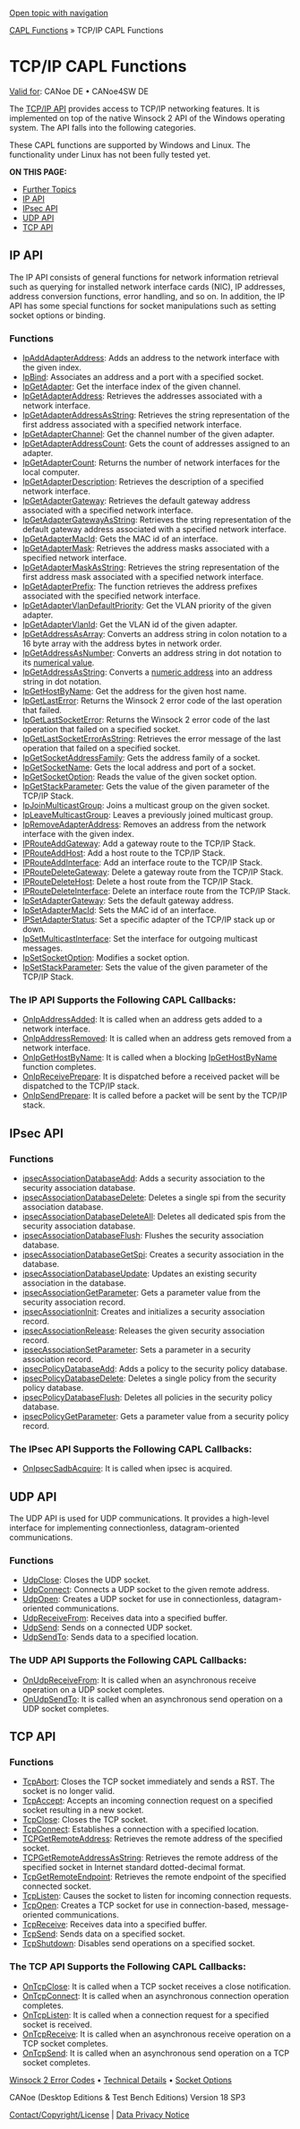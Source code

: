 [Open topic with navigation](../../../../CANoeDEFamily.htm#Topics/CAPLFunctions/TCPIPAPI/CAPLfunctionsTCPIPOverview.md)

[CAPL Functions](../CAPLfunctions.md) » TCP/IP CAPL Functions

# TCP/IP CAPL Functions

[Valid for](../../Shared/FeatureAvailability.md): CANoe DE • CANoe4SW DE

The [TCP/IP API](../../Shared/CAPL/TCPIPAPI/TCPIPAPI.md) provides access to TCP/IP networking features. It is implemented on top of the native Winsock 2 API of the Windows operating system. The API falls into the following categories.

These CAPL functions are supported by Windows and Linux. The functionality under Linux has not been fully tested yet.

**ON THIS PAGE:**

- [Further Topics](#BMFurtherTopics)
- [IP API](#IPAPI)
- [IPsec API](#IPsecAPI)
- [UDP API](#UDPAPI)
- [TCP API](#TCPAPI)

## IP API

The IP API consists of general functions for network information retrieval such as querying for installed network interface cards (NIC), IP addresses, address conversion functions, error handling, and so on. In addition, the IP API has some special functions for socket manipulations such as setting socket options or binding.

### Functions

- [IpAddAdapterAddress](Functions/CAPLfunctionIpAddAdapterAddress.md): Adds an address to the network interface with the given index.
- [IpBind](Functions/CAPLfunctionIPBind.md): Associates an address and a port with a specified socket.
- [IpGetAdapter](Functions/CAPLfunctionIPGetAdapter.md): Get the interface index of the given channel.
- [IpGetAdapterAddress](Functions/CAPLfunctionIPGetAdapterAddress.md): Retrieves the addresses associated with a network interface.
- [IpGetAdapterAddressAsString](Functions/CAPLfunctionIPGetAdapterAddressAsString.md): Retrieves the string representation of the first address associated with a specified network interface.
- [IpGetAdapterChannel](Functions/CAPLfunctionIPGetAdapterChannel.md): Get the channel number of the given adapter.
- [IpGetAdapterAddressCount](Functions/CAPLfunctionIpGetAdapterAddressCount.md): Gets the count of addresses assigned to an adapter.
- [IpGetAdapterCount](Functions/CAPLfunctionIPGetAdapterCount.md): Returns the number of network interfaces for the local computer.
- [IpGetAdapterDescription](Functions/CAPLfunctionIPGetAdapterDescription.md): Retrieves the description of a specified network interface.
- [IpGetAdapterGateway](Functions/CAPLfunctionIPGetAdapterGateway.md): Retrieves the default gateway address associated with a specified network interface.
- [IpGetAdapterGatewayAsString](Functions/CAPLfunctionIPGetAdapterGatewayAsString.md): Retrieves the string representation of the default gateway address associated with a specified network interface.
- [IpGetAdapterMacId](Functions/CAPLfunctionIpGetAdapterMacId.md): Gets the MAC id of an interface.
- [IpGetAdapterMask](Functions/CAPLfunctionIPGetAdapterMask.md): Retrieves the address masks associated with a specified network interface.
- [IpGetAdapterMaskAsString](Functions/CAPLfunctionIPGetAdapterMaskAsString.md): Retrieves the string representation of the first address mask associated with a specified network interface.
- [IpGetAdapterPrefix](Functions/CAPLfunctionIPGetAdapterPrefix.md): The function retrieves the address prefixes associated with the specified network interface.
- [IpGetAdapterVlanDefaultPriority](Functions/CAPLfunctionIPGetAdapterVlanDefaultPriority.md): Get the VLAN priority of the given adapter.
- [IpGetAdapterVlanId](Functions/CAPLfunctionIPGetAdapterVlanId.md): Get the VLAN id of the given adapter.
- [IpGetAddressAsArray](Functions/CAPLfunctionIPGetAddressAsArray.md): Converts an address string in colon notation to a 16 byte array with the address bytes in network order.
- [IpGetAddressAsNumber](Functions/CAPLfunctionIPGetAddressAsNumber.md): Converts an address string in dot notation to its [numerical value](../../Shared/CAPL/TCPIPAPI/IPAddressByteOrdering.md).
- [IpGetAddressAsString](Functions/CAPLfunctionIPGetAddressAsString.md): Converts a [numeric address](../../Shared/CAPL/TCPIPAPI/IPAddressByteOrdering.md) into an address string in dot notation.
- [IpGetHostByName](Functions/CAPLfunctionIpGetHostByName.md): Get the address for the given host name.
- [IpGetLastError](Functions/CAPLfunctionIPGetLastError.md): Returns the Winsock 2 error code of the last operation that failed.
- [IpGetLastSocketError](Functions/CAPLfunctionIPGetLastSocketError.md): Returns the Winsock 2 error code of the last operation that failed on a specified socket.
- [IpGetLastSocketErrorAsString](Functions/CAPLfunctionIPGetLastSocketErrorAsString.md): Retrieves the error message of the last operation that failed on a specified socket.
- [IpGetSocketAddressFamily](Functions/CAPLfunctionIpGetSocketAddressFamily.md): Gets the address family of a socket.
- [IpGetSocketName](Functions/CAPLfunctionIpGetSocketName.md): Gets the local address and port of a socket.
- [IpGetSocketOption](Functions/CAPLfunctionIpGetSocketOption.md): Reads the value of the given socket option.
- [IpGetStackParameter](Functions/CAPLfunctionIpGetStackParameter.md): Gets the value of the given parameter of the TCP/IP Stack.
- [IpJoinMulticastGroup](Functions/CAPLfunctionIPJoinMulticastGroup.md): Joins a multicast group on the given socket.
- [IpLeaveMulticastGroup](Functions/CAPLfunctionIPLeaveMulticastGroup.md): Leaves a previously joined multicast group.
- [IpRemoveAdapterAddress](Functions/CAPLfunctionIpRemoveAdapterAddress.md): Removes an address from the network interface with the given index.
- [IPRouteAddGateway](Functions/CAPLfunctionIPRouteAddGateway.md): Add a gateway route to the TCP/IP Stack.
- [IPRouteAddHost](Functions/CAPLfunctionIPRouteAddHost.md): Add a host route to the TCP/IP Stack.
- [IPRouteAddInterface](Functions/CAPLfunctionIPRouteAddInterface.md): Add an interface route to the TCP/IP Stack.
- [IPRouteDeleteGateway](Functions/CAPLfunctionIPRouteDeleteGateway.md): Delete a gateway route from the TCP/IP Stack.
- [IPRouteDeleteHost](Functions/CAPLfunctionIPRouteDeleteHost.md): Delete a host route from the TCP/IP Stack.
- [IPRouteDeleteInterface](Functions/CAPLfunctionIPRouteDeleteInterface.md): Delete an interface route from the TCP/IP Stack.
- [IpSetAdapterGateway](Functions/CAPLfunctionIpSetAdapterGateway.md): Sets the default gateway address.
- [IpSetAdapterMacId](Functions/CAPLfunctionIPSetAdapterMacId.md): Sets the MAC id of an interface.
- [IPSetAdapterStatus](Functions/CAPLfunctionIPSetAdapterStatus.md): Set a specific adapter of the TCP/IP stack up or down.
- [IpSetMulticastInterface](Functions/CAPLfunctionIPSetMulticastInterface.md): Set the interface for outgoing multicast messages.
- [IpSetSocketOption](Functions/CAPLfunctionIPSetSocketOption.md): Modifies a socket option.
- [IpSetStackParameter](Functions/CAPLfunctionIpSetStackParameter.md): Sets the value of the given parameter of the TCP/IP Stack.

### The IP API Supports the Following CAPL Callbacks:

- [OnIpAddressAdded](EventProcedures/CAPLfunctionTCPIPOnIpAddressAdded.md): It is called when an address gets added to a network interface.
- [OnIpAddressRemoved](EventProcedures/CAPLfunctionTCPIPOnIpAddressRemoved.md): It is called when an address gets removed from a network interface.
- [OnIpGetHostByName](EventProcedures/CAPLfunctionTCPIPOnIpGetHostByName.md): It is called when a blocking [IpGetHostByName](Functions/CAPLfunctionIpGetHostByName.md) function completes.
- [OnIpReceivePrepare](EventProcedures/CAPLfunctionTCPIPOnIpReceivePrepare.md): It is dispatched before a received packet will be dispatched to the TCP/IP stack.
- [OnIpSendPrepare](EventProcedures/CAPLfunctionTCPIPOnIpSendPrepare.md): It is called before a packet will be sent by the TCP/IP stack.

## IPsec API

### Functions

- [ipsecAssociationDatabaseAdd](Functions/CAPLfunctionIpsecAssociationDatabaseAdd.md): Adds a security association to the security association database.
- [ipsecAssociationDatabaseDelete](Functions/CAPLfunctionIpsecAssociationDatabaseDelete.md): Deletes a single spi from the security association database.
- [ipsecAssociationDatabaseDeleteAll](Functions/CAPLfunctionIpsecAssociationDatabaseDeleteAll.md): Deletes all dedicated spis from the security association database.
- [ipsecAssociationDatabaseFlush](Functions/CAPLfunctionIpsecAssociationDatabaseFlush.md): Flushes the security association database.
- [ipsecAssociationDatabaseGetSpi](Functions/CAPLfunctionIpsecAssociationDatabaseGetSpi.md): Creates a security association in the database.
- [ipsecAssociationDatabaseUpdate](Functions/CAPLfunctionIpsecAssociationDatabaseUpdate.md): Updates an existing security association in the database.
- [ipsecAssociationGetParameter](Functions/CAPLfunctionIpsecAssociationGetParameter.md): Gets a parameter value from the security association record.
- [ipsecAssociationInit](Functions/CAPLfunctionIpsecAssociationInit.md): Creates and initializes a security association record.
- [ipsecAssociationRelease](Functions/CAPLfunctionIpsecAssociationRelease.md): Releases the given security association record.
- [ipsecAssociationSetParameter](Functions/CAPLfunctionIpsecAssociationSetParameter.md): Sets a parameter in a security association record.
- [ipsecPolicyDatabaseAdd](Functions/CAPLfunctionIpsecPolicyDatabaseAdd.md): Adds a policy to the security policy database.
- [ipsecPolicyDatabaseDelete](Functions/CAPLfunctionIpsecPolicyDatabaseDelete.md): Deletes a single policy from the security policy database.
- [ipsecPolicyDatabaseFlush](Functions/CAPLfunctionIpsecPolicyDatabaseFlush.md): Deletes all policies in the security policy database.
- [ipsecPolicyGetParameter](Functions/CAPLfunctionIpsecPolicyGetParameter.md): Gets a parameter value from a security policy record.

### The IPsec API Supports the Following CAPL Callbacks:

- [OnIpsecSadbAcquire](EventProcedures/CAPLfunctionOnIpsecSadbAcquire.md): It is called when ipsec is acquired.

## UDP API

The UDP API is used for UDP communications. It provides a high-level interface for implementing connectionless, datagram-oriented communications.

### Functions

- [UdpClose](Functions/CAPLfunctionUDPClose.md): Closes the UDP socket.
- [UdpConnect](Functions/CAPLfunctionUDPConnect.md): Connects a UDP socket to the given remote address.
- [UdpOpen](Functions/CAPLfunctionUDPOpen.md): Creates a UDP socket for use in connectionless, datagram-oriented communications.
- [UdpReceiveFrom](Functions/CAPLfunctionUDPReceiveFrom.md): Receives data into a specified buffer.
- [UdpSend](Functions/CAPLfunctionUDPSend.md): Sends on a connected UDP socket.
- [UdpSendTo](Functions/CAPLfunctionUDPSendTo.md): Sends data to a specified location.

### The UDP API Supports the Following CAPL Callbacks:

- [OnUdpReceiveFrom](EventProcedures/CAPLfunctionTCPIPOnUdpReceiveFrom.md): It is called when an asynchronous receive operation on a UDP socket completes.
- [OnUdpSendTo](EventProcedures/CAPLfunctionTCPIPOnUdpSendTo.md): It is called when an asynchronous send operation on a UDP socket completes.

## TCP API

### Functions

- [TcpAbort](Functions/CAPLfunctionTCPAbort.md): Closes the TCP socket immediately and sends a RST. The socket is no longer valid.
- [TcpAccept](Functions/CAPLfunctionTCPAccept.md): Accepts an incoming connection request on a specified socket resulting in a new socket.
- [TcpClose](Functions/CAPLfunctionTCPClose.md): Closes the TCP socket.
- [TcpConnect](Functions/CAPLfunctionTCPConnect.md): Establishes a connection with a specified location.
- [TCPGetRemoteAddress](Functions/CAPLfunctionTCPGetRemoteAddress.md): Retrieves the remote address of the specified socket.
- [TCPGetRemoteAddressAsString](Functions/CAPLfunctionTCPGetRemoteAddressAsString.md): Retrieves the remote address of the specified socket in Internet standard dotted-decimal format.
- [TcpGetRemoteEndpoint](Functions/CAPLfunctionTCPGetRemoteEndpoint.md): Retrieves the remote endpoint of the specified connected socket.
- [TcpListen](Functions/CAPLfunctionTCPListen.md): Causes the socket to listen for incoming connection requests.
- [TcpOpen](Functions/CAPLfunctionTCPOpen.md): Creates a TCP socket for use in connection-based, message-oriented communications.
- [TcpReceive](Functions/CAPLfunctionTCPReceive.md): Receives data into a specified buffer.
- [TcpSend](Functions/CAPLfunctionTCPSend.md): Sends data on a specified socket.
- [TcpShutdown](Functions/CAPLfunctionTCPShutdown.md): Disables send operations on a specified socket.

### The TCP API Supports the Following CAPL Callbacks:

- [OnTcpClose](EventProcedures/CAPLfunctionTCPIPOnTcpClose.md): It is called when a TCP socket receives a close notification.
- [OnTcpConnect](EventProcedures/CAPLfunctionTCPIPOnTcpConnect.md): It is called when an asynchronous connection operation completes.
- [OnTcpListen](EventProcedures/CAPLfunctionTCPIPOnTcpListen.md): It is called when a connection request for a specified socket is received.
- [OnTcpReceive](EventProcedures/CAPLfunctionTCPIPOnTcpReceive.md): It is called when an asynchronous receive operation on a TCP socket completes.
- [OnTcpSend](EventProcedures/CAPLfunctionTCPIPOnTcpSend.md): It is called when an asynchronous send operation on a TCP socket completes.

[Winsock 2 Error Codes](CAPLfunctionsTCPIPWinsock2ErrorCodes.md) • [Technical Details](CAPLfunctionsTCPIPTechnicalDetails.md) • [Socket Options](CAPLfunctionsTCPIPSocketOptions.md)

CANoe (Desktop Editions & Test Bench Editions) Version 18 SP3

[Contact/Copyright/License](../../Shared/ContactCopyrightLicense.md) | [Data Privacy Notice](https://www.vector.com/int/en/company/get-info/privacy-policy/)
